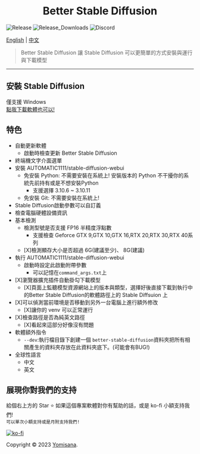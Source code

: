 <h1 align="center">Better Stable Diffusion</h1>
<p>
  <img alt="Release" src="https://img.shields.io/github/v/release/Yomisana/Better-Stable-Diffusion.png?" />
  <img alt="Release_Downloads" src="https://img.shields.io/github/downloads/Yomisana/Better-Stable-Diffusion/total.png?" />
  <img alt="Discord" src="https://img.shields.io/static/v1?&message=Discord&color=5865F2&logo=Discord&logoColor=FFFFFF&label=Mjolnir+Studio" />
</p>

[English](./README.md) | 
[中文](#)

> Better Stable Diffusion 讓 Stable Diffusion 可以更簡單的方式安裝與運行與下載模型

***

## 安裝 Stable Diffusion

僅支援 Windows  
[點我下載軟體也可以!](https://github.com/Yomisana/stable-diffusion-installer/releases/latest/download/Stable-Diffusion-Installer.exe)

## 特色
- 自動更新軟體
  - 啟動時檢查更新 Better Stable Diffusion
- 終端機文字介面選單
- 安裝 AUTOMATIC1111/stable-diffusion-webui
  - 免安裝 Python: 不需要安裝在系統上! 安裝版本的 Python 不干擾你的系統先前持有或是不想安裝Python
    - 支援選擇 3.10.6 ~ 3.10.11
  - 免安裝 Git: 不需要安裝在系統上!
- Stable Diffusion啟動參數可以自訂義
- 檢查電腦硬體設備資訊 
- 基本檢測
  - 檢測型號是否支援 FP16 半精度浮點數
    - 支援檢查 Geforce GTX 9,GTX 10,GTX 16,RTX 20,RTX 30,RTX 40系列
  - [X]檢測顯存大小是否超過 6G(建議至少)、 8G(建議)
- 執行 AUTOMATIC1111/stable-diffusion-webui
  - 啟動時設定此啟動附帶參數
    - 可以記憶在`command_args.txt`上
- [X]瀏覽器擴充插件自動掛勾下載模型
  - [X]頁面上監聽模型資源網站上的版本與類型，選擇好後直接下載到執行中的Better Stable Diffusion的軟體路徑上的 Stable Diffsuion 上
- [X]可以偵測當前環境是否移動到另外一台電腦上進行額外修改
  - [X]讓你的 venv 可以正常運行
- [X]檢查路徑是否為純英文路徑
  - [X]看起來這部分好像沒有問題
- 軟體額外指令
  - `--dev`:執行檔目錄下創建一個 `better-stable-diffusion`資料夾把所有相關產生的資料夾存放在此資料夾底下。(可能會有BUG!)
- 全球性語言
  - 中文
  - 英文

## 展現你對我們的支持

給個右上方的 Star ⭐️ 如果這個專案軟體對你有幫助的話，或是 ko-fi 小額支持我們!  
``可以單次小額支持或是月附支持我們!``

[![ko-fi](https://ko-fi.com/img/githubbutton_sm.svg)](https://ko-fi.com/F2F3EIJG8)

Copyright © 2023 [Yomisana](https://dev.yomisana.xyz).
